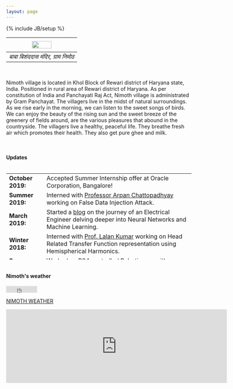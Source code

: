 ```yaml
---
layout: page
---
```

{% include JB/setup %}


|      <img style="float: center; width: 55%; padding: 5px;" src=" {{ site.url }}/assets/baba_main.jpg ">    | 
|:-------------:|
| *बाबा बिशंददास मंदिर, ग्राम निमोठ* |

<br>

Nimoth village is located in Khol Block of Rewari district of Haryana state, India.  Positioned in rural area of Rewari district of Haryana. As per constitution of India and Panchayati Raj Act, Nimoth village is administrated by Gram Panchayat. The villagers live in the midst of natural surroundings. As we rise early in the morning, we can listen to the sweet songs of birds. We can enjoy the beauty of the rising sun and the sweet breeze of the greenery of fields around, are the various pleasures that abound in the countryside. The villagers live a healthy, peaceful life. They breathe fresh air which promotes their health. They also get pure ghee and milk. 

<!-- I maintain a list of my research projects and implementations under the [Research]({{ site.url }}/research) tab. To get an insight on my professional life so far, you can have a look at my [CV]({{ site.url }}/cv).

I [blog]({{ site.url }}/blog.html) the journey of an Electrical Engineer delving deeper into Neural Networks and Machine Learning every now and then compiling my personal experiences. Feel free to read a bit [more about me]({{ site.url }}/about)! -->

<br>

#### Updates

<div style="height:250px;overflow:auto;">
<table>
<col width="120px">
<col width="650px">
<tr><td><b>October 2019:</b></td><td>Accepted Summer Internship offer at Oracle Corporation, Bangalore! </td>
</tr>
<tr><td><b>Summer 2019:</b></td><td> Interned with <a href="https://sites.google.com/site/arpanchattop/">Professor Arpan Chattopadhyay</a> working on False Data Injection Attack.</td>
</tr>
<tr><td><b>March 2019:</b></td><td>Started a <a href="https://anshul3899.github.io/blog.html">blog</a> on the journey of an Electrical Engineer delving deeper into Neural Networks and Machine Learning. </td>
</tr>
<tr><td><b>Winter 2018:</b></td><td> Interned with <a href="http://web.iitd.ac.in/~lalank/">Prof. Lalan Kumar</a> working on Head Related Transfer Function representation using Hemispherical Harmonics. </td>
</tr>
<tr><td><b>Summer 2018:</b></td><td> Worked on PS4 controlled Robotic arm with gripper in Robotics Club IIT Delhi.</td>
</tr>
<tr><td><b>July 2017:</b></td><td> Started as an Electrical Engineering Undergraduate student at IIT Delhi!</td>
</tr>
<tr><td><b>Winter 2018:</b></td><td> Interned with <a href="http://web.iitd.ac.in/~lalank/">Prof. Lalan Kumar</a> working on Head Related Transfer Function representation using Hemispherical Harmonics. </td>
</tr>
<tr><td><b>Summer 2018:</b></td><td> Worked on PS4 controlled Robotic arm with gripper in Robotics Club IIT Delhi.</td>
</tr>
<tr><td><b>July 2017:</b></td><td> Started as an Electrical Engineering Undergraduate student at IIT Delhi!</td>
</tr>
</table>
</div>

<br>

#### Nimoth's weather

<iframe src="http://free.timeanddate.com/clock/i78c7ijl/n423/tlin7/ftb/th1/ta1" frameborder="0" width="84" height="18"></iframe>

<!-- weather widget -->
<a class="weatherwidget-io" href="https://forecast7.com/en/28d2776d37/nimoth/" data-label_1="NIMOTH" data-label_2="WEATHER" data-theme="original" >NIMOTH WEATHER</a>
<script>
!function(d,s,id){var js,fjs=d.getElementsByTagName(s)[0];if(!d.getElementById(id)){js=d.createElement(s);js.id=id;js.src='https://weatherwidget.io/js/widget.min.js';fjs.parentNode.insertBefore(js,fjs);}}(document,'script','weatherwidget-io-js');
</script>

<center><iframe src="https://www.google.com/maps/embed?pb=!1m18!1m12!1m3!1d5765.106685110442!2d76.3620185731928!3d28.268932880250354!2m3!1f0!2f0!3f0!3m2!1i1024!2i768!4f13.1!3m3!1m2!1s0x3912a6c92c5faac3%3A0xbd6e66b98eca811a!2sNimoth%2C%20Haryana%20123411!5e1!3m2!1sen!2sin!4v1586270742859!5m2!1sen!2sin" width="600" height="200" frameborder="0" style="border:0;" allowfullscreen="" aria-hidden="false" tabindex="0"></iframe></center>
